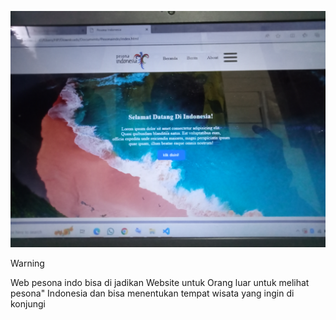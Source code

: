 ![gambar](IMG20240501195205.jpg)
> [!Warning] 
> Web pesona indo bisa di jadikan  Website untuk Orang luar untuk melihat pesona" Indonesia dan bisa menentukan tempat wisata yang ingin di konjungi